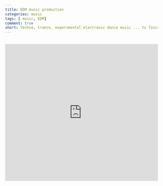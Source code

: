 ```yaml
---
title: EDM music production
categories: music
tags: [ music, EDM]
comment: true
short: Techno, trance, experimental electronic dance music ... to finish sometime.
---
```

<br>
<iframe width="100%" height="450" scrolling="no" frameborder="no" allow="autoplay" src="https://w.soundcloud.com/player/?url=https%3A//api.soundcloud.com/playlists/16829154&color=%23ff5500&auto_play=false&hide_related=false&show_comments=true&show_user=true&show_reposts=false&show_teaser=true"></iframe>

